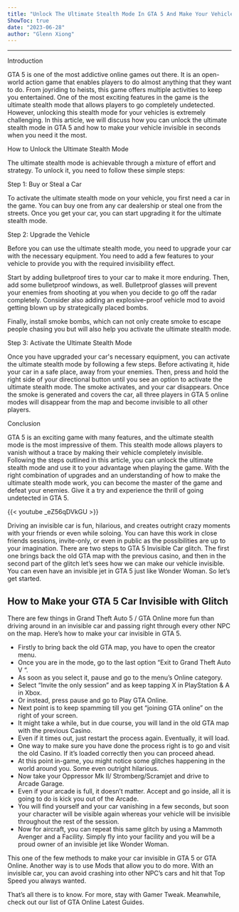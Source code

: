 ```yaml
---
title: "Unlock The Ultimate Stealth Mode In GTA 5 And Make Your Vehicle Invisible In Seconds!"
ShowToc: true 
date: "2023-06-28"
author: "Glenn Xiong"
---
```

*****
Introduction

GTA 5 is one of the most addictive online games out there. It is an open-world action game that enables players to do almost anything that they want to do. From joyriding to heists, this game offers multiple activities to keep you entertained. One of the most exciting features in the game is the ultimate stealth mode that allows players to go completely undetected. However, unlocking this stealth mode for your vehicles is extremely challenging. In this article, we will discuss how you can unlock the ultimate stealth mode in GTA 5 and how to make your vehicle invisible in seconds when you need it the most.

How to Unlock the Ultimate Stealth Mode

The ultimate stealth mode is achievable through a mixture of effort and strategy. To unlock it, you need to follow these simple steps:

Step 1: Buy or Steal a Car

To activate the ultimate stealth mode on your vehicle, you first need a car in the game. You can buy one from any car dealership or steal one from the streets. Once you get your car, you can start upgrading it for the ultimate stealth mode.

Step 2: Upgrade the Vehicle

Before you can use the ultimate stealth mode, you need to upgrade your car with the necessary equipment. You need to add a few features to your vehicle to provide you with the required invisibility effect.

Start by adding bulletproof tires to your car to make it more enduring. Then, add some bulletproof windows, as well. Bulletproof glasses will prevent your enemies from shooting at you when you decide to go off the radar completely. Consider also adding an explosive-proof vehicle mod to avoid getting blown up by strategically placed bombs.

Finally, install smoke bombs, which can not only create smoke to escape people chasing you but will also help you activate the ultimate stealth mode.

Step 3: Activate the Ultimate Stealth Mode

Once you have upgraded your car's necessary equipment, you can activate the ultimate stealth mode by following a few steps. Before activating it, hide your car in a safe place, away from your enemies. Then, press and hold the right side of your directional button until you see an option to activate the ultimate stealth mode. The smoke activates, and your car disappears. Once the smoke is generated and covers the car, all three players in GTA 5 online modes will disappear from the map and become invisible to all other players.

Conclusion

GTA 5 is an exciting game with many features, and the ultimate stealth mode is the most impressive of them. This stealth mode allows players to vanish without a trace by making their vehicle completely invisible. Following the steps outlined in this article, you can unlock the ultimate stealth mode and use it to your advantage when playing the game. With the right combination of upgrades and an understanding of how to make the ultimate stealth mode work, you can become the master of the game and defeat your enemies. Give it a try and experience the thrill of going undetected in GTA 5.

{{< youtube _eZ56qDVkGU >}} 



Driving an invisible car is fun, hilarious, and creates outright crazy moments with your friends or even while soloing. You can have this work in close friends sessions, invite-only, or even in public as the possibilities are up to your imagination. There are two steps to GTA 5 Invisible Car glitch. The first one brings back the old GTA map with the previous casino, and then in the second part of the glitch let’s sees how we can make our vehicle invisible. You can even have an invisible jet in GTA 5 just like Wonder Woman. So let’s get started.
 
## How to Make your GTA 5 Car Invisible with Glitch 
 
There are few things in Grand Theft Auto 5 / GTA Online more fun than driving around in an invisible car and passing right through every other NPC on the map. Here’s how to make your car invisible in GTA 5.
 
- Firstly to bring back the old GTA map, you have to open the creator menu.
 - Once you are in the mode, go to the last option “Exit to Grand Theft Auto V “.
 - As soon as you select it, pause and go to the menu’s Online category.
 - Select “Invite the only session” and as keep tapping X in PlayStation & A in Xbox.
 - Or instead, press pause and go to Play GTA Online.
 - Next point is to keep spamming till you get “joining GTA online” on the right of your screen.
 - It might take a while, but in due course, you will land in the old GTA map with the previous Casino.
 - Even if it times out, just restart the process again. Eventually, it will load.
 - One way to make sure you have done the process right is to go and visit the old Casino. If it’s loaded correctly then you can proceed ahead.
 - At this point in-game, you might notice some glitches happening in the world around you. Some even outright hilarious.
 - Now take your Oppressor Mk II/ Stromberg/Scramjet and drive to Arcade Garage.
 - Even if your arcade is full, it doesn’t matter. Accept and go inside, all it is going to do is kick you out of the Arcade.
 - You will find yourself and your car vanishing in a few seconds, but soon your character will be visible again whereas your vehicle will be invisible throughout the rest of the session.
 - Now for aircraft, you can repeat this same glitch by using a Mammoth Avenger and a Facility. Simply fly into your facility and you will be a proud owner of an invisible jet like Wonder Woman.

 
This one of the few methods to make your car invisible in GTA 5 or GTA Online. Another way is to use Mods that allow you to do more. With an invisible car, you can avoid crashing into other NPC’s cars and hit that Top Speed you always wanted.
 
That’s all there is to know. For more, stay with Gamer Tweak. Meanwhile, check out our list of GTA Online Latest Guides.





